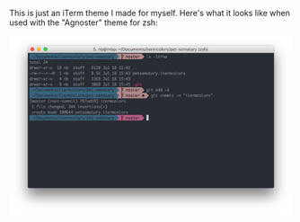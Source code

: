 This is just an iTerm theme I made for myself. Here's what it looks like when used with the "Agnoster" theme for zsh:

![example](example.png)
